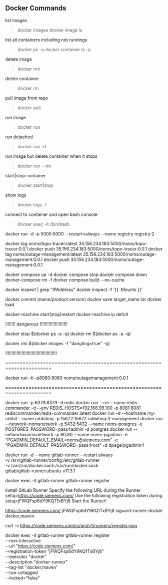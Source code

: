 Docker Commands
--------------------------------

list images
> docker images
> docker image ls

list all containers including not runnings
> docker ps -a
> docker container ls -a

delete image
> docker rmi

delete container
> docker rm

pull image from repo
> docker pull <image>

run image
> docker run <image>

run detached
> docker run -d <image>

run image but delete container when it stops
> docker run --rm <image>

start|stop container
> docker start|stop <container>

show logs 
> docker logs -f <container>

connect to container and open bash console
> docker exec -it <container> /bin/bash

docker run -d -p 5000:5000 --restart=always --name registry registry:2

docker tag noms/topo-tracer:latest 35.156.234.183:5000/noms/topo-tracer:0.0.1
docker push 35.156.234.183:5000/noms/topo-tracer:0.0.1
docker tag noms/outage-management:latest 35.156.234.183:5000/noms/outage-management:0.0.1
docker push 35.156.234.183:5000/noms/outage-management:0.0.1


docker compose up -d
docker compose stop
docker compose down
docker-compose rm -f
docker compose build --no-cache

docker inspect <container id> | grep "IPAddress"
docker inspect -f '{{ .Mounts }}' <container>

docker commit <container> (name/product:version)
docker save <container> target_name.tar
docker load

docker-machine start|stop|restart
docker-machine ip defult



!!!!!!!! dangerous !!!!!!!!!!!!!!!!!!!!!!

docker stop $(docker ps -a -q)
docker rm $(docker ps -a -q)

docker rmi $(docker images -f "dangling=true" -q)

!!!!!!!!!!!!!!!!!!!!!!!!!!!!!!!!!!!!!!!!!


======================================================================


docker run -ti -p8080:8080 noms/outagemanagement:0.0.1


======================================================================




docker run -p 6379:6379 -d redis
docker run --rm --name redis-commander -d --env REDIS_HOSTS=192.168.99.100 -p 8081:8081 rediscommander/redis-commander:latest
docker run -d --hostname my-rabbit --name rabbitmq -p 15672:15672 rabbitmq:3-management
docker run --network=nomsnetwork -p 5432:5432 --name noms-postgres -e POSTGRES_PASSWORD=pass4admin -d postgres
docker run --network=nomsnetwork -p 80:80 	  --name noms-pgadmin -e "PGADMIN_DEFAULT_EMAIL=noms@siemens.com" -e "PGADMIN_DEFAULT_PASSWORD=pass4root" -d dpage/pgadmin4




docker run -d --name gitlab-runner --restart always \
  -v /srv/gitlab-runner/config:/etc/gitlab-runner \
  -v /var/run/docker.sock:/var/run/docker.sock \
  gitlab/gitlab-runner:ubuntu-v11.3.1


docker exec -it gitlab-runner gitlab-runner register


Install GitLab Runner
Specify the following URL during the Runner setup:https://code.siemens.com/ 
Use the following registration token during setup:jFWQFsp6dY9KQ1TxBYj8 
Start the Runner!

https://code.siemens.com/
jFWQFsp6dY9KQ1TxBYj8
siguard-runner-docker
docker,maven

curl -v https://code.siemens.com/ci/api/v1/runners/register.json

docker exec -it gitlab-runner gitlab-runner register \
  --non-interactive \
  --url "https://code.siemens.com/" \
  --registration-token "jFWQFsp6dY9KQ1TxBYj8" \
  --executor "docker" \
  --description "docker-runner" \
  --tag-list "docker,maven" \
  --run-untagged \
  --locked="false"